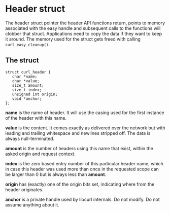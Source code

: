 # Header struct

The header struct pointer the header API functions return, points to memory
associated with the easy handle and subsequent calls to the functions will
clobber that struct. Applications need to copy the data if they want to keep
it around. The memory used for the struct gets freed with calling
`curl_easy_cleanup()`.

## The struct

    struct curl_header {
       char *name;
       char *value;
       size_t amount;
       size_t index;
       unsigned int origin;
       void *anchor;
    };

**name** is the name of header. It will use the casing used for the first
instance of the header with this name.

**value** is the content. It comes exactly as delivered over the network but
with leading and trailing whitespace and newlines stripped off. The data is
always null-terminated.

**amount** is the number of headers using this name that exist, within the
asked origin and request context.

**index** is the zero based entry number of this particular header name, which
in case this header was used more than once in the requested scope can be
larger than 0 but is always less than **amount**.

**origin** has (exactly) one of the origin bits set, indicating where from the
header originates.

**anchor** is a private handle used by libcurl internals. Do not modify. Do
not assume anything about it.
